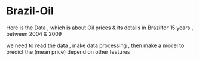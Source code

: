 # Brazil-Oil
Here is the Data , which is about Oil prices & its details in Brazilfor 15 years , between 2004 & 2009

we need to read the data , make data processing , then make a model to predict the (mean price) depend on other features
